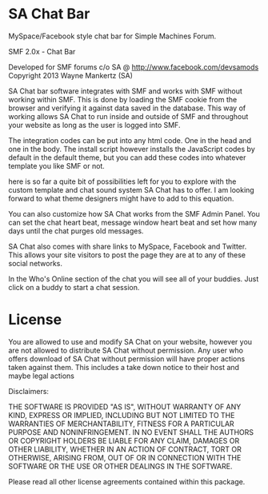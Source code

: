SA Chat Bar
===========

MySpace/Facebook style chat bar for Simple Machines Forum.

SMF 2.0x - Chat Bar

Developed for SMF forums c/o SA @ http://www.facebook.com/devsamods            
Copyright 2013 Wayne Mankertz (SA)                            

SA Chat bar software integrates with SMF and works with SMF without working within SMF. This is done by loading the SMF cookie from the browser and verifying it against data saved in the database. This way of working allows SA Chat to run inside and outside of SMF and throughout your website as long as the user is logged into SMF.

The integration codes can be put into any html code. One in the head and one in the body. The install script however installs the JavaScript codes by default in the default theme, but you can add these codes into whatever template you like SMF or not.

here is so far a quite bit of possibilities left for you to explore with the custom template and chat sound system SA Chat has to offer. I am looking forward to what theme designers might have to add to this equation.

You can also customize how SA Chat works from the SMF Admin Panel. You can set the chat heart beat, message window heart beat and set how many days until the chat purges old messages.

SA Chat also comes with share links to MySpace, Facebook and Twitter. This allows your site visitors to post the page they are at to any of these social networks.

In the Who's Online section of the chat you will see all of your buddies. Just click on a buddy to start a chat session.

License
===========
You are allowed to use and modify SA Chat on your website, however you are not allowed to distribute SA Chat without permission. Any user who offers download of SA Chat without permission will have proper actions taken against them. This includes a take down notice to their host and maybe legal actions

Disclaimers:

THE SOFTWARE IS PROVIDED "AS IS", WITHOUT WARRANTY OF ANY KIND, EXPRESS OR IMPLIED, INCLUDING BUT NOT LIMITED TO THE WARRANTIES OF MERCHANTABILITY, FITNESS FOR A PARTICULAR PURPOSE AND NONINFRINGEMENT. IN NO EVENT SHALL THE AUTHORS OR COPYRIGHT HOLDERS BE LIABLE FOR ANY CLAIM, DAMAGES OR OTHER LIABILITY, WHETHER IN AN ACTION OF CONTRACT, TORT OR OTHERWISE, ARISING FROM, OUT OF OR IN CONNECTION WITH THE SOFTWARE OR THE USE OR OTHER DEALINGS IN THE SOFTWARE.

Please read all other license agreements contained within this package. 
